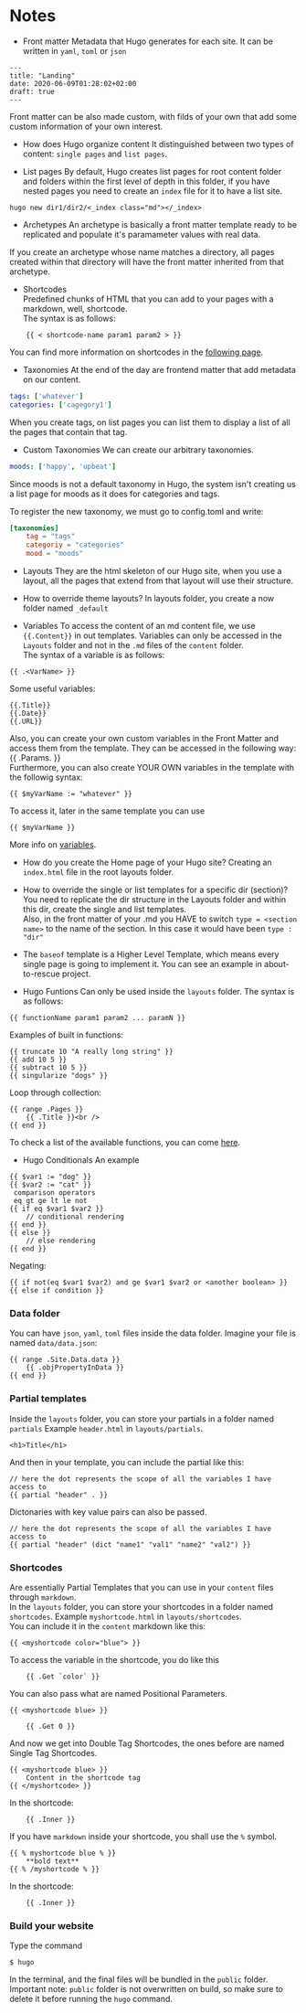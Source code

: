 # Notes


* Front matter
Metadata that Hugo generates for each site. It can be written in `yaml`, `toml` or `json`
```
---
title: "Landing"
date: 2020-06-09T01:28:02+02:00
draft: true
---
```
Front matter can be also made custom, with filds of your own that add some custom information of your own interest.

* How does Hugo organize content
It distinguished between two types of content: `single pages` and `list pages`.

* List pages
By default, Hugo creates list pages for root content folder and folders within the first level of depth in this folder, if you have nested pages you need to create an `index` file for it to have a list site.
```
hugo new dir1/dir2/<_index class="md"></_index>
```

* Archetypes
An archetype is basically a front matter template ready to be replicated and populate it's paramameter values with real data.

If you create an archetype whose name matches a directory, all pages created within that directory will have the front matter inherited from that archetype.

* Shortcodes  
Predefined chunks of HTML that you can add to your pages with a markdown, well, shortcode.  
The syntax is as follows:  
```
	{{ < shortcode-name param1 param2 > }}
```
 You can find more information on shortcodes in the [following page](https://gohugo.io/content-management/shortcodes/).

* Taxonomies
At the end of the day are frontend matter that add metadata on our content.
```yaml
tags: ['whatever']
categories: ['cagegory1']
```

When you create tags, on list pages you can list them to display a list of all the pages that contain that tag.

* Custom Taxonomies
We can create our arbitrary taxonomies.
```yaml
moods: ['happy', 'upbeat']
```
Since moods is not a default taxonomy in Hugo, the system isn't creating us a list page for moods as it does for categories and tags.

To register the new taxonomy, we must go to config.toml and write:
```toml
[taxonomies]
	tag = "tags"
	categoriy = "categories"
	mood = "moods"
```

* Layouts
They are the html skeleton of our Hugo site, when you use a layout, all the pages that extend from that layout will use their structure.

* How to override theme layouts?
In layouts folder, you create a now folder named `_default`

* Variables
To access the content of an md content file, we use `{{.Content}}` in out templates.
Variables can only be accessed in the `Layouts` folder and not in the `.md` files of the `content` folder.  
The syntax of a variable is as follows:
```
{{ .<VarName> }}
```
Some useful variables:
```
{{.Title}}
{{.Date}}
{{.URL}}
```
Also, you can create your own custom variables in the Front Matter and access them from the template. They can be accessed in the following way:
{{ .Params.<VarName> }}  
Furthermore, you can also create YOUR OWN variables in the template with the followig syntax:  
```
{{ $myVarName := "whatever" }}
```
To access it, later in the same template you can use
```
{{ $myVarName }}
```
More info on [variables](https://gohugo.io/variables/).  

* How do you create the Home page of your Hugo site?
Creating an `index.html` file in the root layouts folder.

* How to override the single or list templates for a specific dir (section)?
You need to replicate the dir structure in the Layouts folder and within this dir,
create the single and list templates.  
Also, in the front matter of your .md you HAVE to switch `type = <section name>` to the name of the section. In this case it would have been `type : "dir"`

* The `baseof` template is a Higher Level Template, which means every single page is going to implement it. You can see an example in about-to-rescue project. 

* Hugo Funtions
Can only be used inside the `layouts` folder. The syntax is as follows:
```
{{ functionName param1 param2 ... paramN }}
```
Examples of built in functions:
```
{{ truncate 10 "A really long string" }}
{{ add 10 5 }}
{{ subtract 10 5 }}
{{ singularize "dogs" }}
```
Loop through collection:
```
{{ range .Pages }}
	{{ .Title }}<br />
{{ end }}
```
To check a list of the available functions, you can come [here](https://gohugo.io/functions/).

* Hugo Conditionals
An example
```
{{ $var1 := "dog" }}
{{ $var2 := "cat" }}
 comparison operators
 eq	gt ge lt le not
{{ if eq $var1 $var2 }}
	// conditional rendering
{{ end }}
{{ else }}
	// else rendering
{{ end }}
```
Negating:
```
{{ if not(eq $var1 $var2) and ge $var1 $var2 or <another boolean> }}
{{ else if condition }}
```

### Data folder
You can have `json`, `yaml`, `toml` files inside the data folder. Imagine your file is named `data/data.json`:

```
{{ range .Site.Data.data }}
	{{ .objPropertyInData }}
{{ end }}

```

### Partial templates
Inside the `layouts` folder, you can store your partials in a folder named `partials`
Example `header.html` in `layouts/partials`.
```
<h1>Title</h1>
```
And then in your template, you can include the partial like this:
```
// here the dot represents the scope of all the variables I have access to
{{ partial "header" . }}
```
Dictonaries with key value pairs can also be passed.
```
// here the dot represents the scope of all the variables I have access to
{{ partial "header" (dict "name1" "val1" "name2" "val2") }}
```

### Shortcodes
Are essentially Partial Templates that you can use in your `content` files through `markdown`.  
In the `layouts` folder, you can store your shortcodes in a folder named `shortcodes`.
Example `myshortcode.html` in `layouts/shortcodes`.  
You can include it in the `content` markdown like this:
```
{{ <myshortcode color="blue"> }}
```
To access the variable in the shortcode, you do like this
```
	{{ .Get `color` }}
```
You can also pass what are named Positional Parameters.
```
{{ <myshortcode blue> }}
```
```
	{{ .Get 0 }}
```
And now we get into Double Tag Shortcodes, the ones before are named Single Tag Shortcodes.
```
{{ <myshortcode blue> }}
	Content in the shortcode tag
{{ </myshortcode> }}
```
In the shortcode:
```
	{{ .Inner }}
```
If you have `markdown` inside your shortcode, you shall use the `%` symbol.
```
{{ % myshortcode blue % }}
	**bold text**
{{ % /myshortcode % }}
```
In the shortcode:
```
	{{ .Inner }}
```

### Build your website
Type the command
```
$ hugo
```
In the terminal, and the final files will be bundled in the `public` folder.  
Important note: `public` folder is not overwritten on build, so make sure to delete it before running the `hugo` command.